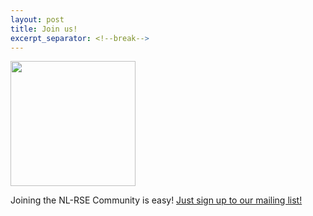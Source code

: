 ```yaml
---
layout: post
title: Join us!
excerpt_separator: <!--break-->
---
```


<a href="https://lists.nl-rse.org/mailman/listinfo/everyone">
<img width="200px" src="{{ "/" | relative_url }}img/signup.png"></a>

Joining the NL-RSE Community is easy! [Just sign up to our mailing list!](https://lists.nl-rse.org/mailman/listinfo/everyone)

